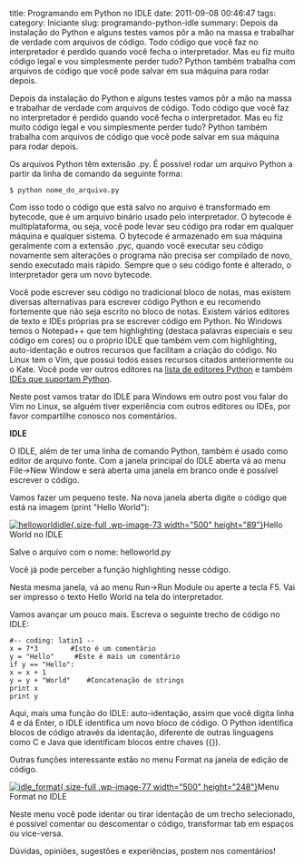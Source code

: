 title: Programando em Python no IDLE
date: 2011-09-08 00:46:47
tags:
category: Iniciante
slug: programando-python-idle
summary: Depois da instalação do Python e alguns testes vamos pôr a mão na massa e trabalhar de verdade com arquivos de código. Todo código que você faz no interpretador é perdido quando você fecha o interpretador. Mas eu fiz muito código legal e vou simplesmente perder tudo? Python também trabalha com arquivos de código que você pode salvar em sua máquina para rodar depois.

Depois da instalação do Python e alguns testes vamos pôr a mão na massa e trabalhar de verdade com arquivos de código. Todo código que você faz no interpretador é perdido quando você fecha o interpretador. Mas eu fiz muito código legal e vou simplesmente perder tudo? Python também trabalha com arquivos de código que você pode salvar em sua máquina para rodar depois.

Os arquivos Python têm extensão .py. É possível rodar um arquivo Python a partir da linha de comando da seguinte forma:

    $ python nome_do_arquivo.py

Com isso todo o código que está salvo no arquivo é transformado em bytecode, que é um arquivo binário usado pelo interpretador. O bytecode é multiplataforma, ou seja, você pode levar seu código pra rodar em qualquer máquina e qualquer sistema. O bytecode é armazenado em sua máquina geralmente com a extensão .pyc, quando você executar seu código novamente sem alterações o programa não precisa ser compilado de novo, sendo executado mais rápido. Sempre que o seu código fonte é alterado, o interpretador gera um novo bytecode.

Você pode escrever seu código no tradicional bloco de notas, mas existem diversas alternativas para escrever código Python e eu recomendo fortemente que não seja escrito no bloco de notas. Existem vários editores de texto e IDEs próprias pra se escrever código em Python. No Windows temos o Notepad++ que tem highlighting (destaca palavras especiais e seu código em cores) ou o próprio IDLE que também vem com highlighting, auto-identação e outros recursos que facilitam a criação do código. No Linux tem o Vim, que possui todos esses recursos citados anteriormente ou o Kate. Você pode ver outros editores na [lista de editores Python](http://wiki.python.org/moin/PythonEditors) e também [IDEs que suportam Python](http://wiki.python.org/moin/IntegratedDevelopmentEnvironments).

Neste post vamos tratar do IDLE para Windows em outro post vou falar do Vim no Linux, se alguém tiver experiência com outros editores ou IDEs, por favor compartilhe conosco nos comentários.

**IDLE**

O IDLE, além de ter uma linha de comando Python, também é usado como editor de arquivo fonte. Com a janela principal do IDLE aberta vá ao menu File-&gt;New Window e será aberta uma janela em branco onde é possível escrever o código.

Vamos fazer um pequeno teste. Na nova janela aberta digite o código que está na imagem (print "Hello World"):

<div id="attachment_73" class="wp-caption aligncenter">

[![](http://www.pythonize.org/wordpress/wp-content/uploads/2011/09/helloworldidle2.png "helloworldidle"){.size-full
.wp-image-73 width="500"
height="89"}](http://www.pythonize.org/wordpress/wp-content/uploads/2011/09/helloworldidle2.png)Hello
World no IDLE

</div>

Salve o arquivo com o nome: helloworld.py

Você já pode perceber a função highlighting nesse código.

Nesta mesma janela, vá ao menu Run-&gt;Run Module ou aperte a tecla F5. Vai ser impresso o texto Hello World na tela do interpretador.

Vamos avançar um pouco mais. Escreva o seguinte trecho de código no IDLE:

    #-- coding: latin1 --
    x = 7*3        #Isto é um comentário
    y = "Hello"     #Este é mais um comentário
    if y == "Hello":
    x = x + 1
    y = y + "World"    #Concatenação de strings
    print x
    print y

Aqui, mais uma função do IDLE: auto-identação, assim que você digita linha 4 e dá Enter, o IDLE identifica um novo bloco de código. O Python identifica blocos de código através da identação, diferente de outras linguagens como C e Java que identificam blocos entre chaves ({}).

Outras funções interessante estão no menu Format na janela de edição de código.

<div id="attachment_77" class="wp-caption aligncenter">

[![](http://www.pythonize.org/wordpress/wp-content/uploads/2011/09/idle_format.png "idle_format"){.size-full
.wp-image-77 width="500"
height="248"}](http://www.pythonize.org/wordpress/wp-content/uploads/2011/09/idle_format.png)Menu
Format no IDLE

</div>

Neste menu você pode identar ou tirar identação de um trecho selecionado, é possível comentar ou descomentar o código, transformar tab em espaços ou vice-versa.

Dúvidas, opiniões, sugestões e experiências, postem nos comentários!
